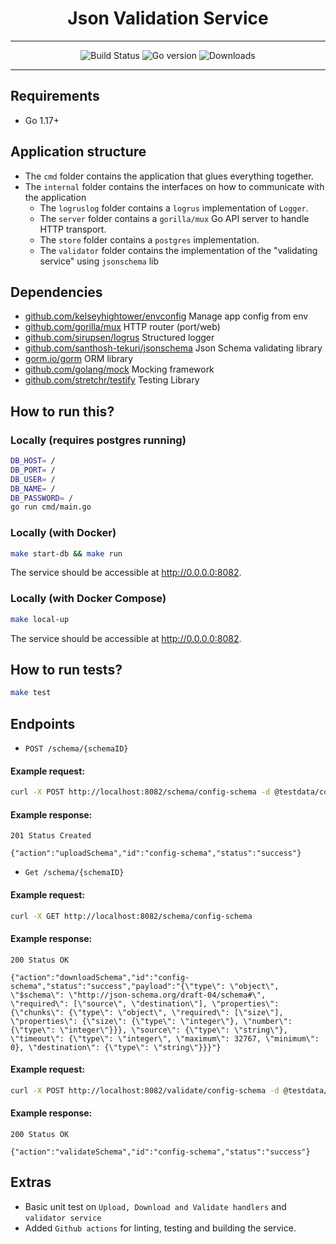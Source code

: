 
<h1 align="center">Json Validation Service</h1>

---

<p align="center">

<a style="text-decoration: none" href="https://github.com/KarolosLykos/json-validation-service/actions?query=workflow%3ABuild+branch%3Amain">
<img src="https://img.shields.io/github/actions/workflow/status/KarolosLykos/json-validation-service/build.yml?style=flat-square" alt="Build Status">
</a>

<a style="text-decoration: none" href="go.mod">
<img src="https://img.shields.io/github/go-mod/go-version/KarolosLykos/json-validation-service?style=flat-square" alt="Go version">
</a>

<a href="https://codecov.io/gh/KarolosLykos/json-validation-service" style="text-decoration: none">
<img src="https://img.shields.io/codecov/c/gh/KarolosLykos/json-validation-service?color=magenta&logo=codecov&style=flat-square" alt="Downloads">
</a>

---

## Requirements

- Go 1.17+

## Application structure

- The `cmd` folder contains the application that glues everything together.
- The `internal` folder contains the interfaces on how to communicate with the application
  - The `logruslog` folder contains a `logrus` implementation of `Logger`.
  - The `server` folder contains a `gorilla/mux` Go API server to handle HTTP transport.
  - The `store` folder contains a `postgres` implementation.
  - The `validator` folder contains the implementation of the "validating service" using `jsonschema` lib


## Dependencies

- [github.com/kelseyhightower/envconfig](https://github.com/kelseyhightower/envconfig) Manage app config from env
- [github.com/gorilla/mux](https://github.com/gorilla/mux) HTTP router (port/web)
- [github.com/sirupsen/logrus](https://github.com/sirupsen/logrus) Structured logger
- [github.com/santhosh-tekuri/jsonschema](https://github.com/santhosh-tekuri/jsonschema) Json Schema validating library
- [gorm.io/gorm](https://gorm.io/) ORM library
- [github.com/golang/mock](https://github.com/golang/mock) Mocking framework
- [github.com/stretchr/testify](https://github.com/stretchr/testify) Testing Library

## How to run this?

### Locally (requires postgres running)
```bash
DB_HOST= /
DB_PORT= /
DB_USER= /
DB_NAME= /
DB_PASSWORD= /
go run cmd/main.go
```

### Locally (with Docker)
```bash
make start-db && make run
```

The service should be accessible at <http://0.0.0.0:8082>.

### Locally (with Docker Compose)
```bash
make local-up
```

The service should be accessible at <http://0.0.0.0:8082>.


## How to run tests?

```bash
make test
```

## Endpoints

- `POST /schema/{schemaID}`

#### Example request:
```bash
curl -X POST http://localhost:8082/schema/config-schema -d @testdata/config-schema.json
```

#### Example response:
```
201 Status Created

{"action":"uploadSchema","id":"config-schema","status":"success"}
```

- `Get /schema/{schemaID}`

#### Example request:
```bash
curl -X GET http://localhost:8082/schema/config-schema
```

#### Example response:
```
200 Status OK

{"action":"downloadSchema","id":"config-schema","status":"success","payload":"{\"type\": \"object\", \"$schema\": \"http://json-schema.org/draft-04/schema#\", \"required\": [\"source\", \"destination\"], \"properties\": {\"chunks\": {\"type\": \"object\", \"required\": [\"size\"], \"properties\": {\"size\": {\"type\": \"integer\"}, \"number\": {\"type\": \"integer\"}}}, \"source\": {\"type\": \"string\"}, \"timeout\": {\"type\": \"integer\", \"maximum\": 32767, \"minimum\": 0}, \"destination\": {\"type\": \"string\"}}}"}
```

#### Example request:
```bash
curl -X POST http://localhost:8082/validate/config-schema -d @testdata/config.json
```

#### Example response:
```
200 Status OK

{"action":"validateSchema","id":"config-schema","status":"success"}
```

## Extras
- Basic unit test on `Upload, Download and Validate handlers` and `validator service`
- Added `Github actions` for linting, testing and building the service.
